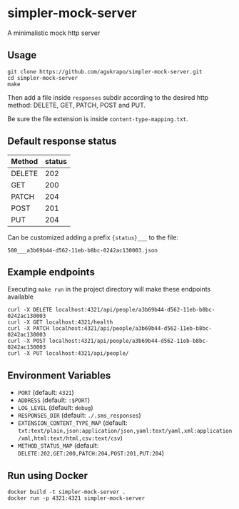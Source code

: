 # simpler-mock-server

A minimalistic mock http server

## Usage

```
git clone https://github.com/agukrapo/simpler-mock-server.git
cd simpler-mock-server
make
```

Then add a file inside `responses` subdir according to the desired http method: DELETE, GET, PATCH, POST and PUT.

Be sure the file extension is inside `content-type-mapping.txt`.

## Default response status

| Method | status |
|--------|--------|
| DELETE | 202    |
| GET    | 200    |
| PATCH  | 204    |
| POST   | 201    |
| PUT    | 204    |

Can be customized adding a prefix `{status}___` to the file:

	500___a3b69b44-d562-11eb-b8bc-0242ac130003.json

## Example endpoints

Executing `make run` in the project directory will make these endpoints available

```
curl -X DELETE localhost:4321/api/people/a3b69b44-d562-11eb-b8bc-0242ac130003
curl -X GET localhost:4321/health
curl -X PATCH localhost:4321/api/people/a3b69b44-d562-11eb-b8bc-0242ac130003
curl -X POST localhost:4321/api/people/a3b69b44-d562-11eb-b8bc-0242ac130003
curl -X PUT localhost:4321/api/people/
```

## Environment Variables

- `PORT` (default: `4321`)
- `ADDRESS` (default: `:$PORT`)
- `LOG_LEVEL` (default: `debug`)
- `RESPONSES_DIR` (default: `./.sms_responses`)
- `EXTENSION_CONTENT_TYPE_MAP` (default: `txt:text/plain,json:application/json,yaml:text/yaml,xml:application/xml,html:text/html,csv:text/csv`)
- `METHOD_STATUS_MAP` (default: `DELETE:202,GET:200,PATCH:204,POST:201,PUT:204`)


## Run using Docker

```
docker build -t simpler-mock-server .
docker run -p 4321:4321 simpler-mock-server
```
